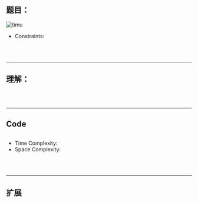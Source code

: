 # []()
## 题目：

![timu](img/)
* Constraints:
<br>
<br>

--------------------------------
## 理解：

<br>
<br>

--------------------------------
## Code

```python

```
- Time Complexity: 
- Space Complexity: 

<br>
<br>

--------------------------------
## 扩展